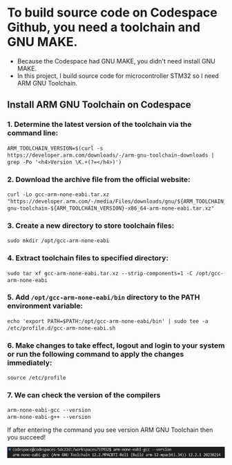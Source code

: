# To build source code on Codespace Github, you need a toolchain and GNU MAKE.

* Because the Codespace had GNU MAKE, you didn't need install GNU MAKE. 
* In this project, I build source code for microcontroller STM32 so I need ARM GNU Toolchain.

## Install ARM GNU Toolchain on Codespace

### 1. Determine the latest version of the toolchain via the command line:

    ARM_TOOLCHAIN_VERSION=$(curl -s https://developer.arm.com/downloads/-/arm-gnu-toolchain-downloads | grep -Po '<h4>Version \K.+(?=</h4>)')
    
### 2. Download the archive file from the official website:

    curl -Lo gcc-arm-none-eabi.tar.xz "https://developer.arm.com/-/media/Files/downloads/gnu/${ARM_TOOLCHAIN_VERSION}/binrel/arm-gnu-toolchain-${ARM_TOOLCHAIN_VERSION}-x86_64-arm-none-eabi.tar.xz"

### 3. Create a new directory to store toolchain files:

    sudo mkdir /opt/gcc-arm-none-eabi

### 4. Extract toolchain files to specified directory:

    sudo tar xf gcc-arm-none-eabi.tar.xz --strip-components=1 -C /opt/gcc-arm-none-eabi

### 5. Add  `/opt/gcc-arm-none-eabi/bin` directory to the PATH environment variable: 

    echo 'export PATH=$PATH:/opt/gcc-arm-none-eabi/bin' | sudo tee -a /etc/profile.d/gcc-arm-none-eabi.sh

### 6. Make changes to take effect, logout and login to your system or run the following command to apply the changes immediately:

    source /etc/profile

### 7. We can check the version of the compilers

    arm-none-eabi-gcc --version
    arm-none-eabi-g++ --version

If after entering the command you see version ARM GNU Toolchain then you succeed!

![Alt text](image.png)